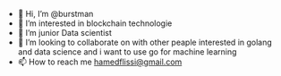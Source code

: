 - 👋 Hi, I’m @burstman
- 👀 I’m interested in blockchain technologie
- 🌱 I’m junior Data scientist
- 💞️ I’m looking to collaborate on with other peaple interested in golang and data science and i want to use go for machine learning
- 📫 How to reach me hamedflissi@gmail.com

<!---
burstman/burstman is a ✨ special ✨ repository because its `README.md` (this file) appears on your GitHub profile.
You can click the Preview link to take a look at your changes.
--->
